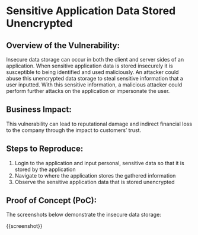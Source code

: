 # Sensitive Application Data Stored Unencrypted

## Overview of the Vulnerability:

Insecure data storage can occur in both the client and server sides of an application. When sensitive application data is stored insecurely it is susceptible to being identified and used maliciously. An attacker could abuse this unencrypted data storage to steal sensitive information that a user inputted. With this sensitive information, a malicious attacker could perform further attacks on the application or impersonate the user.

## Business Impact:

This vulnerability can lead to reputational damage and indirect financial loss to the company through the impact to customers’ trust.

## Steps to Reproduce:

1. Login to the application and input personal, sensitive data so that it is stored by the application
1. Navigate to where the application stores the gathered information
1. Observe the sensitive application data that is stored unencrypted

## Proof of Concept (PoC):

The screenshots below demonstrate the insecure data storage:

{{screenshot}}
